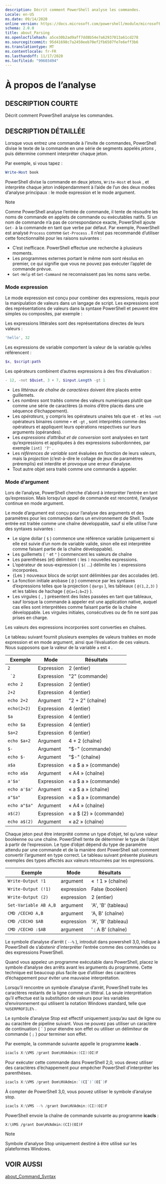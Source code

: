 ```yaml
---
description: Décrit comment PowerShell analyse les commandes.
Locale: en-US
ms.date: 09/14/2020
online version: https://docs.microsoft.com/powershell/module/microsoft.powershell.core/about/about_parsing?view=powershell-7.2&WT.mc_id=ps-gethelp
schema: 2.0.0
title: about_Parsing
ms.openlocfilehash: a5ce30b2ad9aff7dd8b54e7a62937013a61cd278
ms.sourcegitcommit: 95d41698c7a2450eeb70ef2fb6507fe7e6eff3b6
ms.translationtype: MT
ms.contentlocale: fr-FR
ms.lasthandoff: 11/17/2020
ms.locfileid: "99603494"
---
```

# <a name="about-parsing"></a>À propos de l’analyse

## <a name="short-description"></a>DESCRIPTION COURTE
Décrit comment PowerShell analyse les commandes.

## <a name="long-description"></a>DESCRIPTION DÉTAILLÉE

Lorsque vous entrez une commande à l’invite de commandes, PowerShell divise le texte de la commande en une série de segments appelés _jetons_ , puis détermine comment interpréter chaque jeton.

Par exemple, si vous tapez :

```powershell
Write-Host book
```

PowerShell divise la commande en deux jetons, `Write-Host` et `book` , et interprète chaque jeton indépendamment à l’aide de l’un des deux modes d’analyse principaux : le mode expression et le mode argument.

> [!NOTE]
> Comme PowerShell analyse l’entrée de commande, il tente de résoudre les noms de commande en applets de commande ou exécutables natifs. Si un nom de commande n’a pas de correspondance exacte, PowerShell ajoute `Get-` à la commande en tant que verbe par défaut. Par exemple, PowerShell est analysé `Process` comme `Get-Process` . Il n’est pas recommandé d’utiliser cette fonctionnalité pour les raisons suivantes :
>
> - C’est inefficace. PowerShell effectue une recherche à plusieurs moments.
> - Les programmes externes portant le même nom sont résolus en premier, ce qui signifie que vous ne pouvez pas exécuter l’applet de commande prévue.
> - `Get-Help` et `Get-Command` ne reconnaissent pas les noms sans verbe.

### <a name="expression-mode"></a>Mode expression

Le mode expression est conçu pour combiner des expressions, requis pour la manipulation de valeurs dans un langage de script. Les expressions sont des représentations de valeurs dans la syntaxe PowerShell et peuvent être simples ou composites, par exemple :

Les expressions littérales sont des représentations directes de leurs valeurs : 

```powershell
'hello', 32
```

Les expressions de variable comportent la valeur de la variable qu’elles référencent : 

```powershell
$x, $script:path
```
Les opérateurs combinent d’autres expressions à des fins d’évaluation : 

```powershell
- 12, -not $Quiet, 3 + 7, $input.Length -gt 1
```

- Les _littéraux de chaîne de caractères_ doivent être placés entre guillemets.
- Les _nombres_ sont traités comme des valeurs numériques plutôt que comme une série de caractères (à moins d’être placés dans une séquence d’échappement).
- Les _opérateurs_, y compris les opérateurs unaires tels que et `-` et les `-not` opérateurs binaires comme `+` et `-gt` , sont interprétés comme des opérateurs et appliquent leurs opérations respectives sur leurs arguments (opérandes).
- Les _expressions d’attribut et de conversion_ sont analysées en tant qu’expressions et appliquées à des expressions subordonnées, par exemple `[int] '7'` .
- Les _références de variable_ sont évaluées en fonction de leurs valeurs, mais la _projection_ (c’est-à-dire le collage de jeux de paramètres préremplis) est interdite et provoque une erreur d’analyse.
- Tout autre objet sera traité comme une commande à appeler.

### <a name="argument-mode"></a>Mode d’argument

Lors de l’analyse, PowerShell cherche d’abord à interpréter l’entrée en tant qu’expression. Mais lorsqu’un appel de commande est rencontré, l’analyse continue en mode argument.

Le mode d’argument est conçu pour l’analyse des arguments et des paramètres pour les commandes dans un environnement de Shell. Toute entrée est traitée comme une chaîne développable, sauf si elle utilise l’une des syntaxes suivantes :

- Le signe dollar ( `$` ) commence une référence variable (uniquement si elle est suivie d’un nom de variable valide, sinon elle est interprétée comme faisant partie de la chaîne développable).
- Les guillemets ( `'` et `"` ) commencent les valeurs de chaîne
- Les parenthèses (et) délimitent `(` les `)` nouvelles expressions.
- L’opérateur de sous-expression ( `$(` ...) délimite les `)` expressions incorporées.
- `{`Les `}` nouveaux blocs de script sont délimitées par des accolades (et).
- La fonction initiale arobase ( `@` ) commence par les syntaxes d’expressions telles que la projection ( `@args` ), les tableaux ( `@(1,2,3)` ) et les tables de hachage ( `@{a=1;b=2}` ).
- Les virgules ( `,` ) présentent des listes passées en tant que tableaux, sauf lorsque la commande à appeler est une application native, auquel cas elles sont interprétées comme faisant partie de la chaîne développable. Les virgules initiales, consécutives ou de fin ne sont pas prises en charge.

<!--
01234567890123456789012345678901234567890123456789012345678901234567890123456789
-->
Les valeurs des expressions incorporées sont converties en chaînes.

Le tableau suivant fournit plusieurs exemples de valeurs traitées en mode expression et en mode argument, ainsi que l’évaluation de ces valeurs. Nous supposons que la valeur de la variable `a` est `4` .

|       Exemple        |    Mode    |      Résultats       |
| -------------------- | ---------- | ----------------- |
| `2`                  | Expression | 2 (entier)       |
| `` `2``              | Expression | "2" (commande)     |
| `echo 2`             | Expression | 2 (entier)       |
| `2+2`                | Expression | 4 (entier)       |
| `echo 2+2`           | Argument   | "2 + 2" (chaîne)    |
| `echo(2+2)`          | Expression | 4 (entier)       |
| `$a`                 | Expression | 4 (entier)       |
| `echo $a`            | Expression | 4 (entier)       |
| `$a+2`               | Expression | 6 (entier)       |
| `echo $a+2`          | Argument   | 4 + 2 (chaîne)      |
| `$-`                 | Argument   | "$-" (commande)    |
| `echo $-`            | Argument   | "$-" (chaîne)     |
| `a$a`                | Expression | « a $ a » (commande)   |
| `echo a$a`           | Argument   | « A4 » (chaîne)     |
| `a'$a'`              | Expression | « a $ a » (commande)   |
| `echo a'$a'`         | Argument   | « a $ a » (chaîne)    |
| `a"$a"`              | Expression | « a $ a » (commande)   |
| `echo a"$a"`         | Argument   | « A4 » (chaîne)     |
| `a$(2)`              | Expression | « a $ (2) » (commande) |
| `echo a$(2)`         | Argument   | « a2 » (chaîne)     |

Chaque jeton peut être interprété comme un type d’objet, tel qu’une valeur booléenne ou une chaîne. PowerShell tente de déterminer le type de l’objet à partir de l’expression.
Le type d’objet dépend du type de paramètre attendu par une commande et de la manière dont PowerShell sait comment convertir l’argument en type correct. Le tableau suivant présente plusieurs exemples des types affectés aux valeurs retournées par les expressions.

|       Exemple          |    Mode    |     Résultats      |
| ---------------------- | ---------- | --------------- |
| `Write-Output !1`      | argument   | «  ! 1 » (chaîne)   |
| `Write-Output (!1)`    | expression | False (booléen) |
| `Write-Output (2)`     | expression | 2 (entier)     |
| `Set-Variable AB A,B`  | argument   | 'A', 'B' (tableau) |
| `CMD /CECHO A,B`       | argument   | 'A, B' (chaîne)  |
| `CMD /CECHO $AB`       | expression | 'A', 'B' (tableau) |
| `CMD /CECHO :$AB`      | argument   | ' : A B' (chaîne) |

Le symbole d’analyse d’arrêt ( `--%` ), introduit dans powershell 3,0, indique à PowerShell de s’abstenir d’interpréter l’entrée comme des commandes ou des expressions PowerShell.

Quand vous appelez un programme exécutable dans PowerShell, placez le symbole d’analyse des arrêts avant les arguments du programme. Cette technique est beaucoup plus facile que d’utiliser des caractères d’échappement pour éviter une mauvaise interprétation.

Lorsqu’il rencontre un symbole d’analyse d’arrêt, PowerShell traite les caractères restants de la ligne comme un littéral. La seule interprétation qu’il effectue est la substitution de valeurs pour les variables d’environnement qui utilisent la notation Windows standard, telle que `%USERPROFILE%` .

Le symbole d’analyse Stop est effectif uniquement jusqu’au saut de ligne ou au caractère de pipeline suivant. Vous ne pouvez pas utiliser un caractère de continuation ( `` ` `` ) pour étendre son effet ou utiliser un délimiteur de commande ( `;` ) pour terminer son effet.

Par exemple, la commande suivante appelle le programme **icacls** .

```powershell
icacls X:\VMS /grant Dom\HVAdmin:(CI)(OI)F
```

Pour exécuter cette commande dans PowerShell 2,0, vous devez utiliser des caractères d’échappement pour empêcher PowerShell d’interpréter les parenthèses.

```powershell
icacls X:\VMS /grant Dom\HVAdmin:`(CI`)`(OI`)F
```

À compter de PowerShell 3,0, vous pouvez utiliser le symbole d’analyse stop.

```powershell
icacls X:\VMS --% /grant Dom\HVAdmin:(CI)(OI)F
```

PowerShell envoie la chaîne de commande suivante au programme **icacls** :

`X:\VMS /grant Dom\HVAdmin:(CI)(OI)F`

> [!NOTE]
> Symbole d’analyse Stop uniquement destiné à être utilisé sur les plateformes Windows.

## <a name="see-also"></a>VOIR AUSSI

[about_Command_Syntax](about_Command_Syntax.md)
